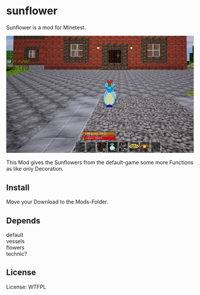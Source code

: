 # sunflower

Sunflower is a mod for Minetest.

![Screenshot 1](textures/sunflower_screenshot.jpg)

This Mod gives the Sunflowers from the default-game some more Functions as like only Decoration.

## Install

Move your Download to the Mods-Folder.

## Depends

default<br>
vessels<br>
flowers<br>
technic?<br>

## License

License: WTFPL
